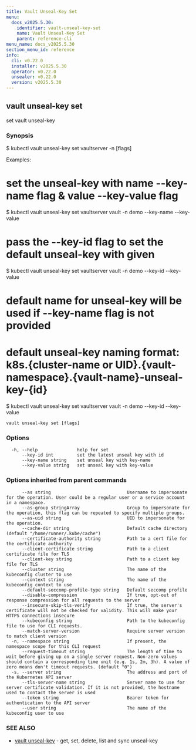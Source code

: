 ```yaml
---
title: Vault Unseal-Key Set
menu:
  docs_v2025.5.30:
    identifier: vault-unseal-key-set
    name: Vault Unseal-Key Set
    parent: reference-cli
menu_name: docs_v2025.5.30
section_menu_id: reference
info:
  cli: v0.22.0
  installer: v2025.5.30
  operator: v0.22.0
  unsealer: v0.22.0
  version: v2025.5.30
---
```


## vault unseal-key set

set vault unseal-key

### Synopsis


$ kubectl vault unseal-key set vaultserver <name> -n <namespace> [flags]

Examples:
 # set the unseal-key with name --key-name flag & value --key-value flag
 $ kubectl vault unseal-key set vaultserver vault -n demo --key-name <name> --key-value <value>

 # pass the --key-id flag to set the default unseal-key with given <id> 
 $ kubectl vault unseal-key set vaultserver vault -n demo --key-id <id> --key-value <value>

 # default name for unseal-key will be used if --key-name flag is not provided
 # default unseal-key naming format: k8s.{cluster-name or UID}.{vault-namespace}.{vault-name}-unseal-key-{id}
 $ kubectl vault unseal-key set vaultserver vault -n demo --key-id <id> --key-value <value>


```
vault unseal-key set [flags]
```

### Options

```
  -h, --help               help for set
      --key-id int         set the latest unseal key with id
      --key-name string    set unseal key with key-name
      --key-value string   set unseal key with key-value
```

### Options inherited from parent commands

```
      --as string                             Username to impersonate for the operation. User could be a regular user or a service account in a namespace.
      --as-group stringArray                  Group to impersonate for the operation, this flag can be repeated to specify multiple groups.
      --as-uid string                         UID to impersonate for the operation.
      --cache-dir string                      Default cache directory (default "/home/runner/.kube/cache")
      --certificate-authority string          Path to a cert file for the certificate authority
      --client-certificate string             Path to a client certificate file for TLS
      --client-key string                     Path to a client key file for TLS
      --cluster string                        The name of the kubeconfig cluster to use
      --context string                        The name of the kubeconfig context to use
      --default-seccomp-profile-type string   Default seccomp profile
      --disable-compression                   If true, opt-out of response compression for all requests to the server
      --insecure-skip-tls-verify              If true, the server's certificate will not be checked for validity. This will make your HTTPS connections insecure
      --kubeconfig string                     Path to the kubeconfig file to use for CLI requests.
      --match-server-version                  Require server version to match client version
  -n, --namespace string                      If present, the namespace scope for this CLI request
      --request-timeout string                The length of time to wait before giving up on a single server request. Non-zero values should contain a corresponding time unit (e.g. 1s, 2m, 3h). A value of zero means don't timeout requests. (default "0")
  -s, --server string                         The address and port of the Kubernetes API server
      --tls-server-name string                Server name to use for server certificate validation. If it is not provided, the hostname used to contact the server is used
      --token string                          Bearer token for authentication to the API server
      --user string                           The name of the kubeconfig user to use
```

### SEE ALSO

* [vault unseal-key](/docs/v2025.5.30/reference/cli/vault_unseal-key)	 - get, set, delete, list and sync unseal-key


